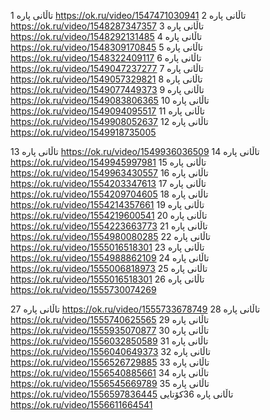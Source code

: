 
تاڵانی پارە 1
https://ok.ru/video/1547471030941
تاڵانی پارە 2
https://ok.ru/video/1548287347357
تاڵانی پارە 3
https://ok.ru/video/1548292131485
تاڵانی پارە 4
https://ok.ru/video/1548309170845
تاڵانی پارە 5
https://ok.ru/video/1548322409117
تاڵانی پارە 6
https://ok.ru/video/1549047237277
تاڵانی پارە 7
https://ok.ru/video/1549057329821
تاڵانی پارە 8
https://ok.ru/video/1549077449373
تاڵانی پارە 9
https://ok.ru/video/1549083806365
تاڵانی پارە 10
https://ok.ru/video/1549094095517
تاڵانی پارە 11
https://ok.ru/video/1549908052637
تاڵانی پارە 12
https://ok.ru/video/1549918735005 

تاڵانی پارە 13
https://ok.ru/video/1549936036509
تاڵانی پارە 14
https://ok.ru/video/1549945997981
تاڵانی پارە 15
https://ok.ru/video/1549963430557
تاڵانی پارە 16
https://ok.ru/video/1554203347613
تاڵانی پارە 17
https://ok.ru/video/1554209704605
تاڵانی پارە 18
https://ok.ru/video/1554214357661
تاڵانی پارە 19
https://ok.ru/video/1554219600541
تاڵانی پارە 20
https://ok.ru/video/1554223663773
تاڵانی پارە 21
https://ok.ru/video/1554980080285
تاڵانی پارە 22
https://ok.ru/video/1555016518301
تاڵانی پارە 23
https://ok.ru/video/1554988862109
تاڵانی پارە 24
https://ok.ru/video/1555006818973
تاڵانی پارە 25
https://ok.ru/video/1555016518301
تاڵانی پارە 26
https://ok.ru/video/1555730074269


تاڵانی پارە 27
https://ok.ru/video/1555733678749
تاڵانی پارە 28
https://ok.ru/video/1555740625565
تاڵانی پارە 29
https://ok.ru/video/1555935070877
تاڵانی پارە 30
https://ok.ru/video/1556032850589
تاڵانی پارە 31
https://ok.ru/video/1556040649373
تاڵانی پارە 32
https://ok.ru/video/1556526729885
تاڵانی پارە 33
https://ok.ru/video/1556540885661
تاڵانی پارە 34
https://ok.ru/video/1556545669789
تاڵانی پارە 35
https://ok.ru/video/1556597836445
 تاڵانی پارە 36كۆتایی
https://ok.ru/video/1556611664541
